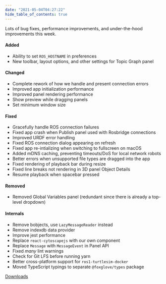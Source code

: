 ```yaml
---
date: "2021-05-04T04:27:22"
hide_table_of_contents: true
---
```

 Lots of bug fixes, performance improvements, and under-the-hood improvements this week.

#### Added

- Ability to set `ROS_HOSTNAME` in preferences
- New toolbar, layout options, and other settings for Topic Graph panel

#### Changed

- Complete rework of how we handle and present connection errors
- Improved app initialization performance
- Improved panel rendering performance
- Show preview while dragging panels
- Set minimum window size

#### Fixed

- Gracefully handle ROS connection failures
- Fixed app crash when Publish panel used with Rosbridge connections
- Improved URDF error handling
- Fixed ROS connection dialog appearing on refresh
- Fixed app re-intializing when switching to fullscreen on macOS
- Added mDNS caching, preventing timeouts/DoS for local network robots
- Better errors when unsupported file types are dragged into the app
- Fixed rendering of playback bar during resize
- Fixed line breaks not rendering in 3D panel Object Details
- Resume playback when spacebar pressed

#### Removed

- Removed Global Variables panel (redundant since there is already a top-level dropdown)

#### Internals

- Remove bobjects, use `LazyMessageReader` instead
- Remove indexdb data provider
- Improve jest performance
- Replace `react-cytoscapejs` with our own component
- Replace `Message` with `MessageEvent` in Panel API
- Fixed _many_ lint warnings
- Check for Git LFS before running yarn
- Better cross-platform support for `ros1-turtlesim-docker`
- Moved TypeScript typings to separate `@foxglove/types` package




[Downloads](https://github.com/foxglove/studio/releases/tag/v0.7.0)
